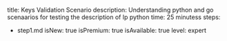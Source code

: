 title: Keys Validation Scenario
description: Understanding python and go scenaarios for testing the description of lp python 
time: 25 minutess
steps:
  - step1.md
isNew: true
isPremium: true
isAvailable: true
level: expert
